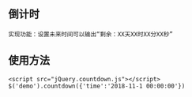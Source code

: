 ## 倒计时
    实现功能：设置未来时间可以输出“剩余：XX天XX时XX分XX秒”
## 使用方法
    <script src="jQuery.countdown.js"></script>
    $('demo').countdown({'time':'2018-11-1 00:00:00'})
